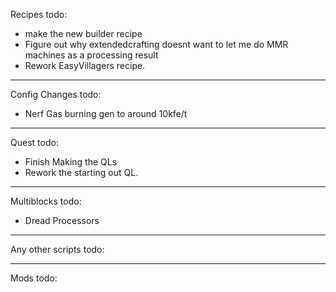 Recipes todo:
* make the new builder recipe
* Figure out why extendedcrafting doesnt want to let me do MMR machines as a processing result
* Rework EasyVillagers recipe.





* * * 

Config Changes todo:
* Nerf Gas burning gen to around 10kfe/t


* * * 

Quest todo:
* Finish Making the QLs
* Rework the starting out QL.


* * * 

Multiblocks todo:
* Dread Processors


* * * 

Any other scripts todo:



* * * 

Mods todo:


